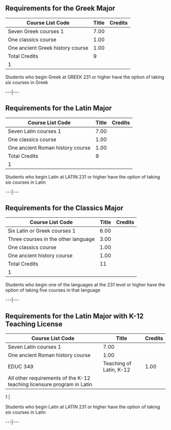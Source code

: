 ##  Requirements for the Greek Major

Course List  Code  |  Title  |  Credits  
---|---|---  
Seven Greek courses  1  |  7.00  
One classics course  |  1.00  
One ancient Greek history course  |  1.00  
Total Credits  |  9  
1  |

Students who begin Greek at  GREEK 231  or higher have the option of taking
six courses in Greek  
  
---|---  
  
##  Requirements for the Latin Major

Course List  Code  |  Title  |  Credits  
---|---|---  
Seven Latin courses  1  |  7.00  
One classics course  |  1.00  
One ancient Roman history course  |  1.00  
Total Credits  |  9  
1  |

Students who begin Latin at  LATIN 231  or higher have the option of taking
six courses in Latin  
  
---|---  
  
##  Requirements for the Classics Major

Course List  Code  |  Title  |  Credits  
---|---|---  
Six Latin or Greek courses  1  |  6.00  
Three courses in the other language  |  3.00  
One classics course  |  1.00  
One ancient history course  |  1.00  
Total Credits  |  11  
1  |

Students who begin one of the languages at the 231 level or higher have the
option of taking five courses in that language  
  
---|---  
  
##  Requirements for the Latin Major with K-12 Teaching License

Course List  Code  |  Title  |  Credits  
---|---|---  
Seven Latin courses  1  |  7.00  
One ancient Roman history course  |  1.00  
EDUC 349  |  Teaching of Latin, K-12  |  1.00  
All other requirements of the K-12 teaching licensure program in Latin  |  
  
1  |

Students who begin Latin at  LATIN 231  or higher have the option of taking
six courses in Latin  
  
---|---

